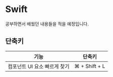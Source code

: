# Swift 
공부하면서 배웠던 내용들을 적을 예정입니다.
## 단축키
| 기능                     | 단축키           |
|-------------------------|-----------------|
| 컴포넌트 UI 요소 빠르게 찾기  | ⌘ + Shift + L  |

